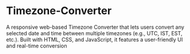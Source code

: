 # Timezone-Converter
A responsive web-based Timezone Converter that lets users convert any selected date and time between multiple timezones (e.g., UTC, IST, EST, etc.). Built with HTML, CSS, and JavaScript, it features a user-friendly UI and real-time conversion
